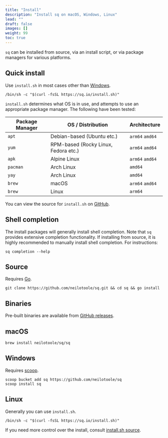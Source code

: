 ```yaml
---
title: "Install"
description: "Install sq on macOS, Windows, Linux"
lead: ""
draft: false
images: []
weight: 99
toc: true
---
```


`sq` can be installed from source, via an install script, or via package managers for various platforms.

## Quick install

Use `install.sh` in most cases other than [Windows](#windows).

```shell
/bin/sh -c "$(curl -fsSL https://sq.io/install.sh)"
```

`install.sh` determines what OS is in use, and attempts to use an appropriate package manager.
The following have been tested:

| Package Manager | OS / Distribution                    | Architecture    |
|-----------------|--------------------------------------|-----------------|
| `apt`           | Debian-based (Ubuntu etc.)           | `arm64` `amd64` |
| `yum`           | RPM-based (Rocky Linux, Fedora etc.) | `arm64` `amd64` |
| `apk`           | Alpine Linux                         | `arm64` `amd64` |
| `pacman`        | Arch Linux                           | `amd64`         |
| `yay`           | Arch Linux                           | `amd64`         |
| `brew`          | macOS                                | `arm64` `amd64` |
| `brew`          | Linux                                | `arm64`         |

You can view the source for `install.sh` on [GitHub](https://raw.githubusercontent.com/neilotoole/sq/master/install.sh).

## Shell completion

The install packages will generally install shell completion. Note that `sq` provides
extensive completion functionality. If installing from
source, it is highly recommended to manually install shell completion. For instructions:

```shell
sq completion --help
```

## Source

Requires [Go](https://go.dev/dl/).

```shell
git clone https://github.com/neilotoole/sq.git && cd sq && go install
```

## Binaries

Pre-built binaries are available from [GitHub releases](https://github.com/neilotoole/sq/releases).

## macOS

```shell
brew install neilotoole/sq/sq
```

## Windows

Requires [scoop](http://scoop.sh).

```shell
scoop bucket add sq https://github.com/neilotoole/sq
scoop install sq
```

## Linux

Generally you can use `install.sh`.

```shell
/bin/sh -c "$(curl -fsSL https://sq.io/install.sh)"
```

If you need more control over the install,
consult [install.sh source](https://raw.githubusercontent.com/neilotoole/sq/master/install.sh).

